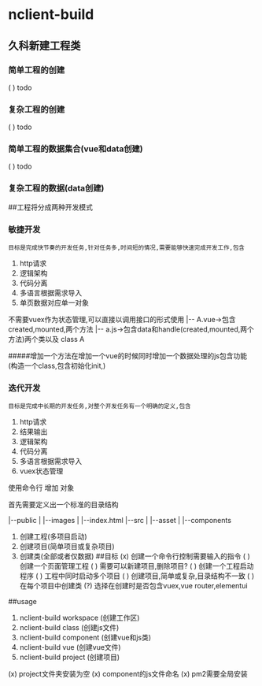 # nclient-build
## 久科新建工程类
### 简单工程的创建
( ) todo
### 复杂工程的创建
( ) todo
### 简单工程的数据集合(vue和data创建)
( ) todo
### 复杂工程的数据(data创建)

##工程将分成两种开发模式
### 敏捷开发 
    目标是完成快节奏的开发任务,针对任务多,时间短的情况,需要能够快速完成开发工作,包含
1.  http请求
2.  逻辑架构
3.  代码分离
4.  多语言根据需求导入
5.  单页数据对应单一对象

不需要vuex作为状态管理,可以直接以调用接口的形式使用
|-- A.vue->包含created,mounted,两个方法
|-- a.js->包含data和handle(created,mounted,两个方法)两个类以及 class A


#####增加一个方法在增加一个vue的时候同时增加一个数据处理的js包含功能(构造一个class,包含初始化init,)

### 迭代开发
    目标是完成中长期的开发任务,对整个开发任务有一个明确的定义,包含
1.  http请求
2.  结果输出    
3.  逻辑架构
4.  代码分离
5.  多语言根据需求导入
6.  vuex状态管理

使用命令行 增加 对象

首先需要定义出一个标准的目录结构

|--public 
|   |--images
|   |--index.html
|--src
|   |--asset
|   |--components


1. 创建工程(多项目启动)
2. 创建项目(简单项目或复杂项目)
3. 创建类(全部或者仅数据)
##目标
(x) 创建一个命令行控制需要输入的指令
( ) 创建一个页面管理工程
( ) 需要可以新建项目,删除项目?
( ) 创建一个工程启动程序
( ) 工程中同时启动多个项目
( ) 创建项目,简单或复杂,目录结构不一致
( ) 在每个项目中创建类
(?) 选择在创建时是否包含vuex,vue router,elementui


##usage
1. nclient-build workspace <name> (创建工作区)
1. nclient-build class <name> (创建js文件)
2. nclient-build component <name> (创建vue和js类)
3. nclient-build vue <name> (创建vue文件)
4. nclient-build project <name> (创建项目)

(x) project文件夹安装为空
(x) component的js文件命名
(x) pm2需要全局安装

